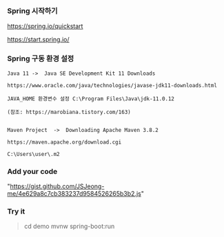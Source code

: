 ### Spring 시작하기

https://spring.io/quickstart

https://start.spring.io/

### Spring 구동 환경 설정

    Java 11 ->  Java SE Development Kit 11 Downloads
    
    https://www.oracle.com/java/technologies/javase-jdk11-downloads.html
    
    JAVA_HOME 환경변수 설정 C:\Program Files\Java\jdk-11.0.12
    
    (참조: https://marobiana.tistory.com/163)
    

    Maven Project  ->  Downloading Apache Maven 3.8.2
    
    https://maven.apache.org/download.cgi
    
    C:\Users\user\.m2
    
    
    
   ### Add your code
    
"https://gist.github.com/JSJeong-me/4e629a8c7cb383237d9584526265b3b2.js"

   ### Try it
   
   >cd demo
   >mvnw spring-boot:run
